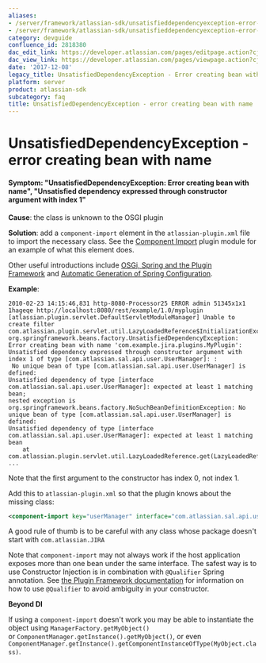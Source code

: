 ```yaml
---
aliases:
- /server/framework/atlassian-sdk/unsatisfieddependencyexception-error-creating-bean-with-name-2818380.html
- /server/framework/atlassian-sdk/unsatisfieddependencyexception-error-creating-bean-with-name-2818380.md
category: devguide
confluence_id: 2818380
dac_edit_link: https://developer.atlassian.com/pages/editpage.action?cjm=wozere&pageId=2818380
dac_view_link: https://developer.atlassian.com/pages/viewpage.action?cjm=wozere&pageId=2818380
date: '2017-12-08'
legacy_title: UnsatisfiedDependencyException - Error creating bean with name
platform: server
product: atlassian-sdk
subcategory: faq
title: UnsatisfiedDependencyException - error creating bean with name
---
```

# UnsatisfiedDependencyException - error creating bean with name

#### Symptom: "UnsatisfiedDependencyException: Error creating bean with name", "Unsatisfied dependency expressed through constructor argument with index 1"

**Cause**: the class is unknown to the OSGI plugin

**Solution**: add a `component-import` element in the `atlassian-plugin.xml` file to import the necessary class. See the <a href="http://confluence.atlassian.com/display/PLUGINFRAMEWORK/Component+Import+Plugin+Module" class="external-link">Component Import</a> plugin module for an example of what this element does.

Other useful introductions include [OSGi, Spring and the Plugin Framework](/server/framework/atlassian-sdk/osgi-spring-and-the-plugin-framework) and [Automatic Generation of Spring Configuration](/server/framework/atlassian-sdk/automatic-generation-of-spring-configuration).

**Example**:

``` text
2010-02-23 14:15:46,831 http-8080-Processor25 ERROR admin 51345x1x1 1hageqe http://localhost:8080/rest/example/1.0/myplugin 
[atlassian.plugin.servlet.DefaultServletModuleManager] Unable to create filter
com.atlassian.plugin.servlet.util.LazyLoadedReference$InitializationException: 
org.springframework.beans.factory.UnsatisfiedDependencyException: Error creating bean with name 'com.example.jira.plugins.MyPlugin': 
Unsatisfied dependency expressed through constructor argument with index 1 of type [com.atlassian.sal.api.user.UserManager]: :
 No unique bean of type [com.atlassian.sal.api.user.UserManager] is defined: 
Unsatisfied dependency of type [interface com.atlassian.sal.api.user.UserManager]: expected at least 1 matching bean; 
nested exception is org.springframework.beans.factory.NoSuchBeanDefinitionException: No unique bean of type [com.atlassian.sal.api.user.UserManager] is defined: 
Unsatisfied dependency of type [interface com.atlassian.sal.api.user.UserManager]: expected at least 1 matching bean
    at com.atlassian.plugin.servlet.util.LazyLoadedReference.get(LazyLoadedReference.java:94)
...
```

Note that the first argument to the constructor has index 0, not index 1.

Add this to `atlassian-plugin.xml` so that the plugin knows about the missing class:

``` xml
<component-import key="userManager" interface="com.atlassian.sal.api.user.UserManager"/>
```

A good rule of thumb is to be careful with any class whose package doesn't start with `com.atlassian.JIRA`

Note that `component-import` may not always work if the host application exposes more than one bean under the same interface. The safest way is to use Constructor Injection is in combination with `@Qualifier` Spring annotation. See [the Plugin Framework documentation](https://developer.atlassian.com/display/DOCS/Converting+from+Version+1+to+Version+2+%28OSGi%29+Plugins#ConvertingfromVersion1toVersion2%28OSGi%29Plugins-3.1SpecifyqualifiersonambiguousSpringdependencies) for information on how to use `@Qualifier` to avoid ambiguity in your constructor.

**Beyond DI**

If using a `component-import` doesn't work you may be able to instantiate the object using `ManagerFactory.getMyObject()`  
or `ComponentManager.getInstance().getMyObject()`, or even `ComponentManager.getInstance().getComponentInstanceOfType(MyObject.class)`.
